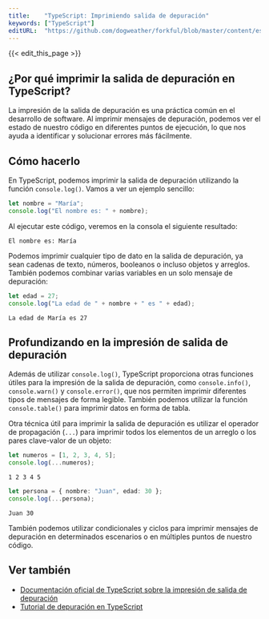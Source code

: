 ```yaml
---
title:    "TypeScript: Imprimiendo salida de depuración"
keywords: ["TypeScript"]
editURL:  "https://github.com/dogweather/forkful/blob/master/content/es/typescript/printing-debug-output.md"
---
```


{{< edit_this_page >}}

## ¿Por qué imprimir la salida de depuración en TypeScript?

La impresión de la salida de depuración es una práctica común en el desarrollo de software. Al imprimir mensajes de depuración, podemos ver el estado de nuestro código en diferentes puntos de ejecución, lo que nos ayuda a identificar y solucionar errores más fácilmente.

## Cómo hacerlo

En TypeScript, podemos imprimir la salida de depuración utilizando la función `console.log()`. Vamos a ver un ejemplo sencillo:

```TypeScript
let nombre = "María";
console.log("El nombre es: " + nombre);
```

Al ejecutar este código, veremos en la consola el siguiente resultado:

```
El nombre es: María
```

Podemos imprimir cualquier tipo de dato en la salida de depuración, ya sean cadenas de texto, números, booleanos o incluso objetos y arreglos. También podemos combinar varias variables en un solo mensaje de depuración:

```TypeScript
let edad = 27;
console.log("La edad de " + nombre + " es " + edad);
```

```
La edad de María es 27
```

## Profundizando en la impresión de salida de depuración

Además de utilizar `console.log()`, TypeScript proporciona otras funciones útiles para la impresión de la salida de depuración, como `console.info()`, `console.warn()` y `console.error()`, que nos permiten imprimir diferentes tipos de mensajes de forma legible. También podemos utilizar la función `console.table()` para imprimir datos en forma de tabla.

Otra técnica útil para imprimir la salida de depuración es utilizar el operador de propagación (`...`) para imprimir todos los elementos de un arreglo o los pares clave-valor de un objeto:

```TypeScript
let numeros = [1, 2, 3, 4, 5];
console.log(...numeros);
```

```
1 2 3 4 5
```

```TypeScript
let persona = { nombre: "Juan", edad: 30 };
console.log(...persona);
```

```
Juan 30
```

También podemos utilizar condicionales y ciclos para imprimir mensajes de depuración en determinados escenarios o en múltiples puntos de nuestro código.

## Ver también
- [Documentación oficial de TypeScript sobre la impresión de salida de depuración](https://www.typescriptlang.org/docs/handbook/decorators.html)
- [Tutorial de depuración en TypeScript](https://www.digitalocean.com/community/tutorials/how-to-debug-node-js-with-the-built-in-debugger-and-chrome-devtools)